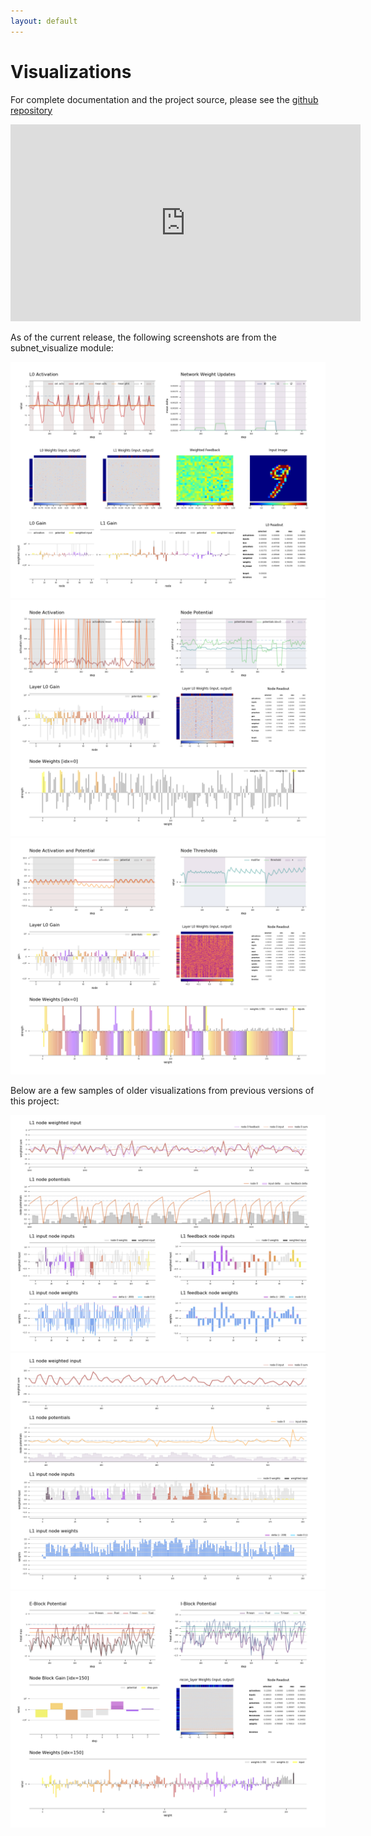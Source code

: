 ```yaml
---
layout: default
---
```


# Visualizations

For complete documentation and the project source, please see the [github repository](https://github.com/kotulc/visualizations)  

<iframe width="560" height="315" src="https://www.youtube.com/embed/-OR9d1LxbUw" frameborder="0" allow="accelerometer; autoplay; clipboard-write; encrypted-media; gyroscope; picture-in-picture" allowfullscreen></iframe>  

As of the current release, the following screenshots are from the subnet_visualize module:  

![node visualization](/images/layer_v8.1.png)  
![layer visualization](/images/node_v8.3.png)  
![layer visualization](/images/node_v8.4.png)  

Below are a few samples of older visualizations from previous versions of this project:  

![layer visualization](/images/node_v2.3.png)  
![layer visualization](/images/node_v4.0.png)  
![layer visualization](/images//node_v7.6.png)  
